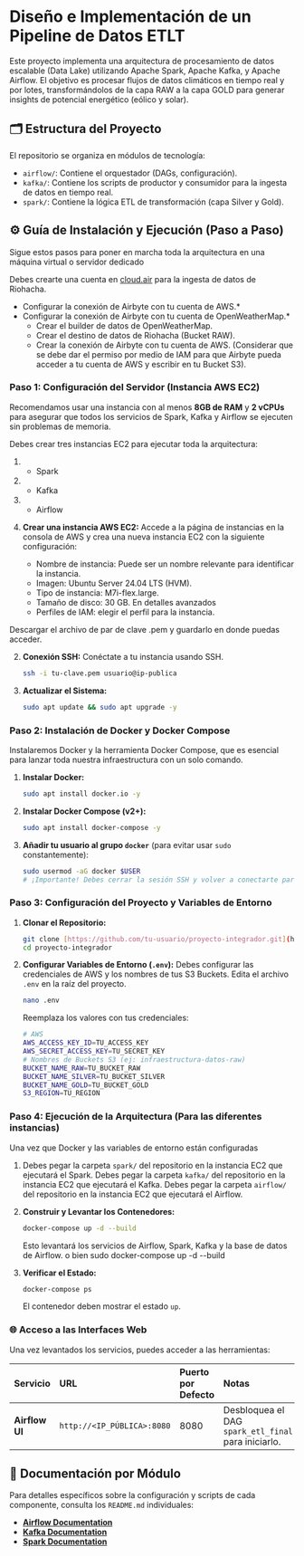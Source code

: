#  Diseño e Implementación de un Pipeline de Datos ETLT

Este proyecto implementa una arquitectura de procesamiento de datos escalable (Data Lake) utilizando Apache Spark, Apache Kafka, y Apache Airflow. El objetivo es procesar flujos de datos climáticos en tiempo real y por lotes, transformándolos de la capa RAW a la capa GOLD para generar insights de potencial energético (eólico y solar).

## 🗂️ Estructura del Proyecto

El repositorio se organiza en módulos de tecnología:

* `airflow/`: Contiene el orquestador (DAGs, configuración).
* `kafka/`: Contiene los scripts de productor y consumidor para la ingesta de datos en tiempo real.
* `spark/`: Contiene la lógica ETL de transformación (capa Silver y Gold).

## ⚙️ Guía de Instalación y Ejecución (Paso a Paso)

Sigue estos pasos para poner en marcha toda la arquitectura en una máquina virtual o servidor dedicado

Debes crearte una cuenta en [cloud.air](https://cloud.airbyte.com/) para la ingesta de datos de Riohacha.
* Configurar la conexión de Airbyte con tu cuenta de AWS.*
* Configurar la conexión de Airbyte con tu cuenta de OpenWeatherMap.*
    * Crear el builder de datos de OpenWeatherMap.
    * Crear el destino de datos de Riohacha (Bucket RAW).
    * Crear la conexión de Airbyte con tu cuenta de AWS. (Considerar que se debe dar el permiso por medio de IAM para que Airbyte pueda acceder a tu cuenta de AWS y escribir en tu Bucket S3).


### Paso 1: Configuración del Servidor (Instancia AWS EC2)

Recomendamos usar una instancia con al menos **8GB de RAM** y **2 vCPUs** para asegurar que todos los servicios de Spark, Kafka y Airflow se ejecuten sin problemas de memoria.

Debes crear  tres instancias EC2 para ejecutar toda la arquitectura:
1. - Spark
2. - Kafka
3. - Airflow

1.  **Crear una instancia AWS EC2:** Accede a la página de instancias en la consola de AWS y crea una nueva instancia EC2 con la siguiente configuración:
    * Nombre de instancia: Puede ser un nombre relevante para identificar la instancia.
    * Imagen: Ubuntu Server 24.04 LTS (HVM).
    * Tipo de instancia: M7i-flex.large.
    * Tamaño de disco: 30 GB.
    En detalles avanzados
    * Perfiles de IAM: elegir el perfil para la instancia.

Descargar el archivo de par de clave .pem y guardarlo en donde puedas acceder.

2.  **Conexión SSH:** Conéctate a tu instancia usando SSH.
    ```bash
    ssh -i tu-clave.pem usuario@ip-publica
    ```

3.  **Actualizar el Sistema:**
    ```bash
    sudo apt update && sudo apt upgrade -y
    ```

### Paso 2: Instalación de Docker y Docker Compose

Instalaremos Docker y la herramienta Docker Compose, que es esencial para lanzar toda nuestra infraestructura con un solo comando.

1.  **Instalar Docker:**
    ```bash
    sudo apt install docker.io -y
    ```

2.  **Instalar Docker Compose (v2+):**
    ```bash
    sudo apt install docker-compose -y
    ```

3.  **Añadir tu usuario al grupo `docker`** (para evitar usar `sudo` constantemente):
    ```bash
    sudo usermod -aG docker $USER
    # ¡Importante! Debes cerrar la sesión SSH y volver a conectarte para que este cambio impacte.
    ```

### Paso 3: Configuración del Proyecto y Variables de Entorno

1.  **Clonar el Repositorio:**
    ```bash
    git clone [https://github.com/tu-usuario/proyecto-integrador.git](https://github.com/tu-usuario/proyecto-integrador.git)
    cd proyecto-integrador
    ```

2.  **Configurar Variables de Entorno (`.env`):**
    Debes configurar las credenciales de AWS y los nombres de tus S3 Buckets. Edita el archivo `.env` en la raíz del proyecto.
    
    ```bash
    nano .env
    ```

    Reemplaza los valores con tus credenciales:

    ```bash
    # AWS
    AWS_ACCESS_KEY_ID=TU_ACCESS_KEY
    AWS_SECRET_ACCESS_KEY=TU_SECRET_KEY
    # Nombres de Buckets S3 (ej: infraestructura-datos-raw)
    BUCKET_NAME_RAW=TU_BUCKET_RAW
    BUCKET_NAME_SILVER=TU_BUCKET_SILVER
    BUCKET_NAME_GOLD=TU_BUCKET_GOLD
    S3_REGION=TU_REGION
    ```


### Paso 4: Ejecución de la Arquitectura (Para las diferentes instancias)

Una vez que Docker y las variables de entorno están configuradas

1. Debes pegar la carpeta `spark/` del repositorio en la instancia EC2 que ejecutará el Spark.
   Debes pegar la carpeta `kafka/` del repositorio en la instancia EC2 que ejecutará el Kafka.
   Debes pegar la carpeta `airflow/` del repositorio en la instancia EC2 que ejecutará el Airflow.

1.  **Construir y Levantar los Contenedores:**
    ```bash
    docker-compose up -d --build
    ```
    Esto levantará los servicios de Airflow, Spark, Kafka y la base de datos de Airflow.
    o bien sudo docker-compose up -d --build

2.  **Verificar el Estado:**
    ```bash
    docker-compose ps
    ```
    El contenedor deben mostrar el estado `up`.

### 🌐 Acceso a las Interfaces Web

Una vez levantados los servicios, puedes acceder a las herramientas:

| Servicio | URL | Puerto por Defecto | Notas |
| :--- | :--- | :--- | :--- |
| **Airflow UI** | `http://<IP_PÚBLICA>:8080` | 8080 | Desbloquea el DAG `spark_etl_final` para iniciarlo. |

## 📄 Documentación por Módulo

Para detalles específicos sobre la configuración y scripts de cada componente, consulta los `README.md` individuales:

* **[Airflow Documentation](airflow/readme.md)**
* **[Kafka Documentation](kafka/readme.md)**
* **[Spark Documentation](spark/readme.md)**